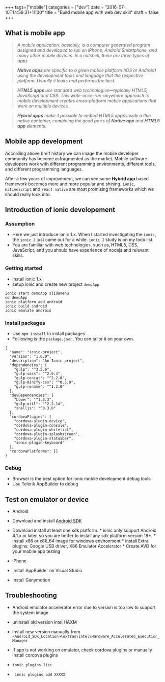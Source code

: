 +++
tags=["mobile"]
categories = ["dev"]
date = "2016-07-10T14:59:31+11:00"
title = "Build mobile app with web dev skill"
draft = false
+++


## What is mobile app

> *A mobile application, basically, is a computer generated program designed and developed to run on iPhone, Android Smartphone, and many other mobile devices. In a nutshell, there are three types of apps*

> *__Native apps__ are specific to a given mobile platform (iOS or Android) using the development tools and language that the respective platform. Usaully it looks and performs the best.*

> *__HTML5 apps__ use standard web technologies—typically HTML5, JavaScript and CSS. This write-once-run-anywhere approach to mobile development creates cross-platform mobile applications that work on multiple devices.*

> *__Hybrid apps__ make it possible to embed HTML5 apps inside a thin native container, combining the good parts of __Native app__ and __HTML5 app__ elements.*

## Mobile app development

According above breif history we can image the mobile developer community has become asfragmented as the market. Mobile software developers work with different programming environments, different tools, and different programming languages.

After a few years of improvement, we can see some __Hybrid app__ based framework becomes more and more popular and shining. `ionic`, `nativescript` and `react native` are most promising frameworks which we should really look into. 

## Introduction of ionic developement

### Assumption

* Here we just introduce ionic 1.x. When I started investigating the `ionic`, the `ionic 2` just came out for a while. `ionic 2` study is on my todo list.
* You are familiar with web technologies, such as, HTML5, CSS, JavaScript, and you should have experience of nodejs and relevant skills.


### Getting started

* install ionic 1.x
* setup ionic and create new project `demoApp`

```
ionic start demoApp slidemenu
cd demoApp
ionic platform add android 
ionic build android 
ionic emulate android 
```

### Install packages  

* Use `npm install` to install packages
* Folllowing is the `package.json`. You can tailor it on your own.

```
{
  "name": "ionic-project",
  "version": "1.0.0",
  "description": "An Ionic project",
  "dependencies": {
    "gulp": "^3.5.6",
    "gulp-sass": "^2.0.4",
    "gulp-concat": "^2.2.0",
    "gulp-minify-css": "^0.3.0",
    "gulp-rename": "^1.2.0"
  },
  "devDependencies": {
    "bower": "^1.3.3",
    "gulp-util": "^2.2.14",
    "shelljs": "^0.3.0"
  },
  "cordovaPlugins": [
    "cordova-plugin-device",
    "cordova-plugin-console",
    "cordova-plugin-whitelist",
    "cordova-plugin-splashscreen",
    "cordova-plugin-statusbar",
    "ionic-plugin-keyboard"
  ],
  "cordovaPlatforms": []
}

```
### Debug
*  Browser is the best option for ionic mobile development debug tools
*  Use Telerik AppBuilder to debug


## Test on emulator or device

*  Android 
  *  Download and install [Android SDK](https://developer.android.com/studio/index.html#downloads)
  *  Download install at least one sdk platform. 
    *  ionic only support Android 4.1.x or later, so you are better to install any sdk platform version 18+. 
    *  install x86 or x86_64 image for windows environment
    *  install Extra plugins: Google USB driver, X86 Emulator Accelerator
    *  Create AVD for your mobile app testing

*  iPhone
  *  Install AppBuilder on Visual Studio
  *  Install Genymotion 



## Troubleshooting

*  Android emulator accelerator error due to version is too low to support the system image
*   uninstall old version intel HAXM 
*   install new version manually from `<Android_SDK_Location>\extras\intel\Hardware_Accelerated_Execution_Manager`

*  If app is not working on emulator, check cordova plugins or manually install cordova plugins

*   ` ionic plugins list `
*   ` ionic plugins add XXXXX`


